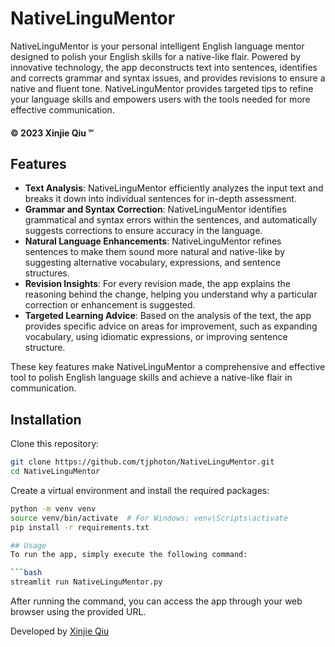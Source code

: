 # NativeLinguMentor

NativeLinguMentor is your personal intelligent English language mentor designed to polish your English skills 
for a native-like flair. Powered by innovative technology, the app deconstructs text into sentences, 
identifies and corrects grammar and syntax issues, and provides revisions to ensure a native and fluent tone. 
NativeLinguMentor provides targeted tips to refine your language skills and empowers users with the tools needed 
for more effective communication. 

#### © 2023 Xinjie Qiu ℠

## Features

- **Text Analysis**: NativeLinguMentor efficiently analyzes the input text and breaks it down into individual sentences for in-depth assessment.
- **Grammar and Syntax Correction**: NativeLinguMentor identifies grammatical and syntax errors within the sentences, and automatically suggests corrections to ensure accuracy in the language.
- **Natural Language Enhancements**: NativeLinguMentor refines sentences to make them sound more natural and native-like by suggesting alternative vocabulary, expressions, and sentence structures.
- **Revision Insights**: For every revision made, the app explains the reasoning behind the change, helping you understand why a particular correction or enhancement is suggested.
- **Targeted Learning Advice**: Based on the analysis of the text, the app provides specific advice on areas for improvement, such as expanding vocabulary, using idiomatic expressions, or improving sentence structure.

These key features make NativeLinguMentor a comprehensive and effective tool to polish English language skills and achieve a native-like flair in communication.

## Installation

Clone this repository:

```bash
git clone https://github.com/tjphoton/NativeLinguMentor.git
cd NativeLinguMentor
```

Create a virtual environment and install the required packages:

```bash
python -m venv venv
source venv/bin/activate  # For Windows: venv\Scripts\activate
pip install -r requirements.txt

## Usage
To run the app, simply execute the following command:

```bash
streamlit run NativeLinguMentor.py
```

After running the command, you can access the app through your web browser using the provided URL.

Developed by [Xinjie Qiu](https://www.linkedin.com/in/xinjieqiu/)
